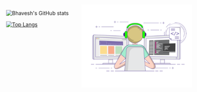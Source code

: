 <img align="right" alt="GIF" src="https://raw.githubusercontent.com/devSouvik/devSouvik/master/gif3.gif" width="300"/>


![Bhavesh's GitHub stats](https://github-readme-stats.vercel.app/api?username=202101241&hide=issues,stars&show_icons=true&rank_icon=github&theme=radical)

[//]: <> (  &hide=stars,commits,prs,issues,contribs  )

[//]: <> (  GitHub Readme Stats comes with several built-in themes e.g. dark, radical, merko, gruvbox, tokyonight, onedark, cobalt, synthwave, highcontrast, dracula )

[![Top Langs](https://github-readme-stats.vercel.app/api/top-langs/?username=202101241&layout=compact)](https://github.com/anuraghazra/github-readme-stats)

